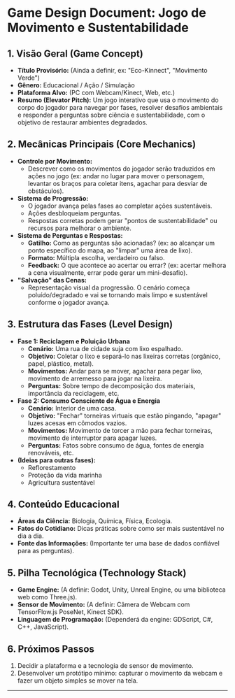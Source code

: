 # Game Design Document: Jogo de Movimento e Sustentabilidade

## 1. Visão Geral (Game Concept)

*   **Título Provisório:** (Ainda a definir, ex: "Eco-Kinnect", "Movimento Verde")
*   **Gênero:** Educacional / Ação / Simulação
*   **Plataforma Alvo:** (PC com Webcam/Kinect, Web, etc.)
*   **Resumo (Elevator Pitch):** Um jogo interativo que usa o movimento do corpo do jogador para navegar por fases, resolver desafios ambientais e responder a perguntas sobre ciência e sustentabilidade, com o objetivo de restaurar ambientes degradados.

## 2. Mecânicas Principais (Core Mechanics)

*   **Controle por Movimento:**
    *   Descrever como os movimentos do jogador serão traduzidos em ações no jogo (ex: andar no lugar para mover o personagem, levantar os braços para coletar itens, agachar para desviar de obstáculos).
*   **Sistema de Progressão:**
    *   O jogador avança pelas fases ao completar ações sustentáveis.
    *   Ações desbloqueiam perguntas.
    *   Respostas corretas podem gerar "pontos de sustentabilidade" ou recursos para melhorar o ambiente.
*   **Sistema de Perguntas e Respostas:**
    *   **Gatilho:** Como as perguntas são acionadas? (ex: ao alcançar um ponto específico do mapa, ao "limpar" uma área de lixo).
    *   **Formato:** Múltipla escolha, verdadeiro ou falso.
    *   **Feedback:** O que acontece ao acertar ou errar? (ex: acertar melhora a cena visualmente, errar pode gerar um mini-desafio).
*   **"Salvação" das Cenas:**
    *   Representação visual da progressão. O cenário começa poluído/degradado e vai se tornando mais limpo e sustentável conforme o jogador avança.

## 3. Estrutura das Fases (Level Design)

*   **Fase 1: Reciclagem e Poluição Urbana**
    *   **Cenário:** Uma rua de cidade suja com lixo espalhado.
    *   **Objetivo:** Coletar o lixo e separá-lo nas lixeiras corretas (orgânico, papel, plástico, metal).
    *   **Movimentos:** Andar para se mover, agachar para pegar lixo, movimento de arremesso para jogar na lixeira.
    *   **Perguntas:** Sobre tempo de decomposição dos materiais, importância da reciclagem, etc.
*   **Fase 2: Consumo Consciente de Água e Energia**
    *   **Cenário:** Interior de uma casa.
    *   **Objetivo:** "Fechar" torneiras virtuais que estão pingando, "apagar" luzes acesas em cômodos vazios.
    *   **Movimentos:** Movimento de torcer a mão para fechar torneiras, movimento de interruptor para apagar luzes.
    *   **Perguntas:** Fatos sobre consumo de água, fontes de energia renováveis, etc.
*   **(Ideias para outras fases):**
    *   Reflorestamento
    *   Proteção da vida marinha
    *   Agricultura sustentável

## 4. Conteúdo Educacional

*   **Áreas da Ciência:** Biologia, Química, Física, Ecologia.
*   **Fatos do Cotidiano:** Dicas práticas sobre como ser mais sustentável no dia a dia.
*   **Fonte das Informações:** (Importante ter uma base de dados confiável para as perguntas).

## 5. Pilha Tecnológica (Technology Stack)

*   **Game Engine:** (A definir: Godot, Unity, Unreal Engine, ou uma biblioteca web como Three.js).
*   **Sensor de Movimento:** (A definir: Câmera de Webcam com TensorFlow.js PoseNet, Kinect SDK).
*   **Linguagem de Programação:** (Dependerá da engine: GDScript, C#, C++, JavaScript).

## 6. Próximos Passos

1.  Decidir a plataforma e a tecnologia de sensor de movimento.
2.  Desenvolver um protótipo mínimo: capturar o movimento da webcam e fazer um objeto simples se mover na tela.

---
